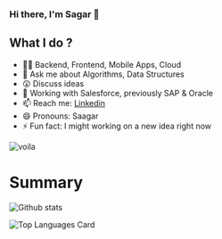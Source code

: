 ### Hi there, I'm Sagar 👋

## What I do ?
- 👨‍💻 Backend, Frontend, Mobile Apps, Cloud
- 💬 Ask me about Algorithms, Data Structures
- 😲 Discuss ideas
- 💼 Working with Salesforce, previously SAP & Oracle
- 📫 Reach me: [Linkedin](https://linkedin.com/in/sgrpwr)
- 😄 Pronouns: Saagar
- ⚡ Fun fact: I might working on a new idea right now 

![voila](https://media.giphy.com/media/LmNwrBhejkK9EFP504/giphy.gif)

# Summary
![Github stats](https://github-readme-stats.vercel.app/api?username=sagarpawardev&theme=material-palenight&show_icons=true&count_private=false)

![Top Languages Card](https://github-readme-stats.vercel.app/api/top-langs/?username=schrosolver&layout=compact&theme=material-palenight)


